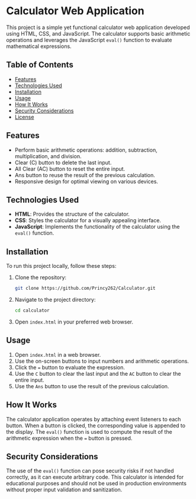 # Calculator Web Application

This project is a simple yet functional calculator web application developed using HTML, CSS, and JavaScript. The calculator supports basic arithmetic operations and leverages the JavaScript `eval()` function to evaluate mathematical expressions.

## Table of Contents

- [Features](#features)
- [Technologies Used](#technologies-used)
- [Installation](#installation)
- [Usage](#usage)
- [How It Works](#how-it-works)
- [Security Considerations](#security-considerations)
- [License](#license)

## Features

- Perform basic arithmetic operations: addition, subtraction, multiplication, and division.
- Clear (C) button to delete the last input.
- All Clear (AC) button to reset the entire input.
- Ans button to reuse the result of the previous calculation.
- Responsive design for optimal viewing on various devices.

## Technologies Used

- **HTML**: Provides the structure of the calculator.
- **CSS**: Styles the calculator for a visually appealing interface.
- **JavaScript**: Implements the functionality of the calculator using the `eval()` function.

## Installation

To run this project locally, follow these steps:

1. Clone the repository:
    ```sh
    git clone https://github.com/Princy262/Calculator.git
    ```
2. Navigate to the project directory:
    ```sh
    cd calculator
    ```
3. Open `index.html` in your preferred web browser.

## Usage

1. Open `index.html` in a web browser.
2. Use the on-screen buttons to input numbers and arithmetic operations.
3. Click the `=` button to evaluate the expression.
4. Use the `C` button to clear the last input and the `AC` button to clear the entire input.
5. Use the `Ans` button to use the result of the previous calculation.

## How It Works

The calculator application operates by attaching event listeners to each button. When a button is clicked, the corresponding value is appended to the display. The `eval()` function is used to compute the result of the arithmetic expression when the `=` button is pressed.

## Security Considerations

The use of the `eval()` function can pose security risks if not handled correctly, as it can execute arbitrary code. This calculator is intended for educational purposes and should not be used in production environments without proper input validation and sanitization.
